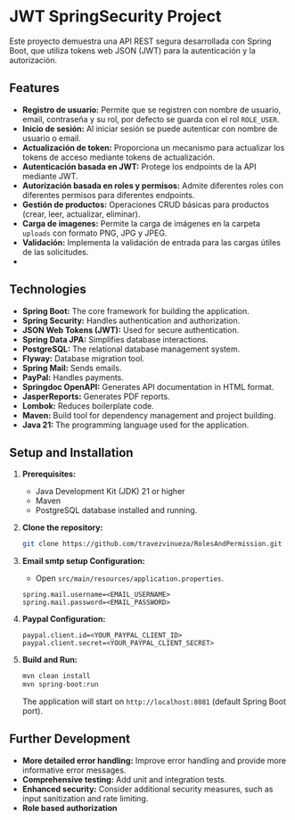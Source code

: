 # JWT SpringSecurity Project

Este proyecto demuestra una API REST segura desarrollada con Spring Boot, que utiliza tokens web JSON (JWT) para la autenticación y la autorización.

## Features

* **Registro de usuario:** Permite que se registren con nombre de usuario, email, contraseña y su rol, por defecto se guarda con el rol `ROLE_USER`.
* **Inicio de sesión:** Al iniciar sesión se puede autenticar con nombre de usuario o email.
* **Actualización de token:** Proporciona un mecanismo para actualizar los tokens de acceso mediante tokens de actualización.
* **Autenticación basada en JWT:** Protege los endpoints de la API mediante JWT.
* **Autorización basada en roles y permisos:** Admite diferentes roles con diferentes permisos para diferentes endpoints.
* **Gestión de productos:** Operaciones CRUD básicas para productos (crear, leer, actualizar, eliminar).
* **Carga de imagenes:** Permite la carga de imágenes en la carpeta `uploads` con formato PNG, JPG y JPEG.
* **Validación:** Implementa la validación de entrada para las cargas útiles de las solicitudes.
* 
## Technologies

*   **Spring Boot:** The core framework for building the application.
*   **Spring Security:** Handles authentication and authorization.
*   **JSON Web Tokens (JWT):** Used for secure authentication.
*   **Spring Data JPA:** Simplifies database interactions.
*   **PostgreSQL:** The relational database management system.
*   **Flyway:** Database migration tool.
*   **Spring Mail:** Sends emails.
*   **PayPal:** Handles payments.
*   **Springdoc OpenAPI:** Generates API documentation in HTML format.
*   **JasperReports:** Generates PDF reports. 
*   **Lombok:** Reduces boilerplate code.
*   **Maven:** Build tool for dependency management and project building.
*   **Java 21:** The programming language used for the application.

## Setup and Installation

1.  **Prerequisites:**
    *   Java Development Kit (JDK) 21 or higher
    *   Maven
    *   PostgreSQL database installed and running.

2.  **Clone the repository:**
    ```bash
    git clone https://github.com/travezvinueza/RolesAndPermission.git
    ```

3.  **Email smtp setup Configuration:**
    *   Open `src/main/resources/application.properties`.
    ```properties
    spring.mail.username=<EMAIL_USERNAME>
    spring.mail.password=<EMAIL_PASSWORD>
    ```

4.  **Paypal Configuration:**
     ```properties
     paypal.client.id=<YOUR_PAYPAL_CLIENT_ID>
     paypal.client.secret=<YOUR_PAYPAL_CLIENT_SECRET>
     ```

5. **Build and Run:**
    ```bash
    mvn clean install
    mvn spring-boot:run
    ```

   The application will start on `http://localhost:8081` (default Spring Boot port).

## Further Development

*   **More detailed error handling:** Improve error handling and provide more informative error messages.
*   **Comprehensive testing:** Add unit and integration tests.
*   **Enhanced security:** Consider additional security measures, such as input sanitization and rate limiting.
*   **Role based authorization**


